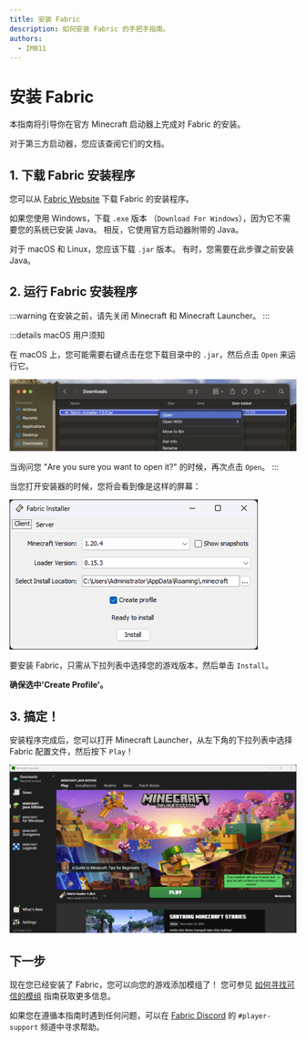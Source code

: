 ```yaml
---
title: 安装 Fabric
description: 如何安装 Fabric 的手把手指南。
authors:
  - IMB11
---
```


# 安装 Fabric

本指南将引导你在官方 Minecraft 启动器上完成对 Fabric 的安装。

对于第三方启动器，您应该查阅它们的文档。

## 1. 下载 Fabric 安装程序

您可以从 [Fabric Website](https://fabricmc.net/use/) 下载 Fabric 的安装程序。

如果您使用 Windows，下载 `.exe` 版本 （`Download For Windows`），因为它不需要您的系统已安装 Java。 相反，它使用官方启动器附带的 Java。

对于 macOS 和 Linux，您应该下载 `.jar` 版本。 有时，您需要在此步骤之前安装 Java。

## 2. 运行 Fabric 安装程序

:::warning
在安装之前，请先关闭 Minecraft 和 Minecraft Launcher。
:::

:::details macOS 用户须知

在 macOS 上，您可能需要右键点击在您下载目录中的 `.jar`，然后点击 `Open` 来运行它。

![高亮 "Install"  的 Fabric 安装程序](/assets/players/installing-fabric/macos-downloads.png)

当询问您 "Are you sure you want to open it?" 的时候，再次点击 `Open`。
:::

当您打开安装器的时候，您将会看到像是这样的屏幕：

![高亮 "Install"  的 Fabric 安装程序](/assets/players/installing-fabric/installer-screen.png)

要安装 Fabric，只需从下拉列表中选择您的游戏版本，然后单击 `Install`。

**确保选中'Create Profile'。**

## 3. 搞定！

安装程序完成后，您可以打开 Minecraft Launcher，从左下角的下拉列表中选择 Fabric 配置文件，然后按下 `Play`！

![选中了 Fabric 配置的 Minecraft Launcher](/assets/players/installing-fabric/launcher-screen.png)

## 下一步

现在您已经安装了 Fabric，您可以向您的游戏添加模组了！ 您可参见 [如何寻找可信的模组](./finding-mods.md) 指南获取更多信息。

如果您在遵循本指南时遇到任何问题，可以在 [Fabric Discord](https://discord.gg/v6v4pMv) 的 `#player-support` 频道中寻求帮助。
